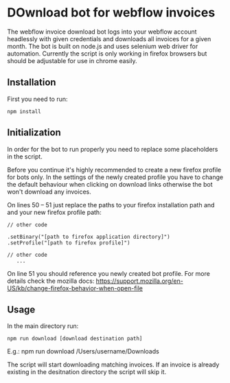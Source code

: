 # DOwnload bot for webflow invoices

The webflow invoice download bot logs into your webflow account headlessly with given credentials and downloads all invoices for a given month.
The bot is built on node.js and uses selenium web driver for automation. 
Currently the script is only working in firefox browsers but should be adjustable for use in chrome easily. 

## Installation

First you need to run:
```
npm install
```

## Initialization
In order for the bot to run properly you need to replace some placeholders in the script.

Before you continue it's highly recommended to create a new firefox profile for bots only. 
In the settings of the newly created profile you have to change the default behaviour when clicking on download links otherwise the bot won't download any invoices.

On lines 50 – 51 just replace the paths to your firefox installation path and and your new firefox profile path:
```
// other code

.setBinary("[path to firefox application directory]")
.setProfile("[path to firefox profile]")

// other code
   ...
```
On line 51 you should reference you newly created bot profile.
For more details check the mozilla docs: https://support.mozilla.org/en-US/kb/change-firefox-behavior-when-open-file

## Usage
In the main directory run:
```
npm run download [download destination path]
```
E.g.: npm run download /Users/username/Downloads

The script will start downloading matching invoices.
If an invoice is already existing in the desitnation directory the script will skip it.

